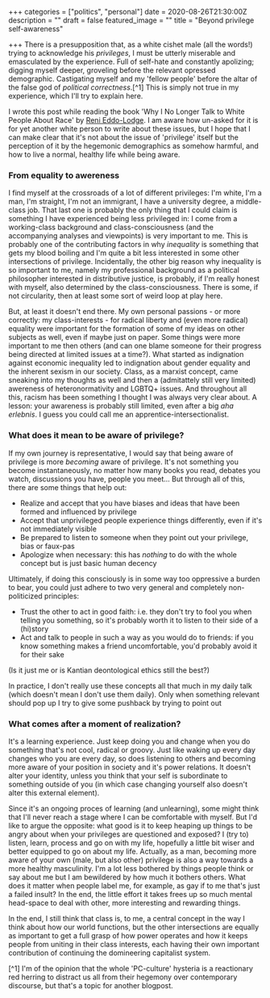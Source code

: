 +++
categories = ["politics", "personal"]
date = 2020-08-26T21:30:00Z
description = ""
draft = false
featured_image = ""
title = "Beyond privilege self-awareness"

+++
There is a presupposition that, as a white cishet male (all the words!) trying to acknowledge his *privileges*, I must be utterly miserable and emasculated by the experience. Full of self-hate and constantly apolizing; digging myself deeper, groveling before the relevant opressed demographic. Castigating myself and my 'fellow people' before the altar of the false god of *political correctness*.[^1] This is simply not true in my experience, which I'll try to explain here.

<!--more-->

I wrote this post while reading the book 'Why I No Longer Talk to White People About Race' by [Reni Eddo-Lodge](https://en.wikipedia.org/wiki/Reni_Eddo-Lodge). I am aware how un-asked for it is for yet another white person to write about these issues, but I hope that I can make clear that it's not about the issue of 'privilege' itself but the perception of it by the hegemonic demographics as somehow harmful, and how to live a normal, healthy life while being aware.

### From equality to awereness
I find myself at the crossroads of a lot of different privileges: I'm white, I'm a man, I'm straight, I'm not an immigrant, I have a university degree, a middle-class job. That last one is probably the only thing that I could claim is something I have experienced being less privileged in: I come from a working-class background and class-consciousness (and the accompanying analyses and viewpoints) is very important to me. This is probably one of the contributing factors in why *inequality* is something that gets my blood boiling and I'm quite a bit less interested in some other intersections of privilege. Incidentally, the other big reason why inequality is so important to me, namely my professional background as a political philosopher interested in distributive justice, is probably, if I'm really honest with myself, also determined by the class-consciousness. There is some, if not circularity, then at least some sort of weird loop at play here.

But, at least it doesn't end there. My own personal passions - or more correctly: my class-interests - for radical liberty and (even more radical) equality were important for the formation of some of my ideas on other subjects as well, even if maybe just on paper. Some things were more important to me then others (and can one blame someone for their progress being directed at limited issues at a time?). What started as indignation against economic inequality led to indignation about gender equality and the inherent sexism in our society. Class, as a marxist concept, came sneaking into my thoughts as well and then a (admitattely still very limited) awereness of heteronormativity and LGBTQ+ issues. And throughout all this, racism has been something I thought I was always very clear about. A lesson: your awareness is probably still limited, even after a big *aha erlebnis*. I guess you could call me an apprentice-intersectionalist.

### What does it mean to be aware of privilege?
If my own journey is representative, I would say that being aware of privilege is more *becoming* aware of privilege. It's not something you become instantaneously, no matter how many books you read, debates you watch, discussions you have, people you meet... But through all of this, there are some things that help out:
* Realize and accept that you have biases and ideas that have been formed and influenced by privilege
* Accept that unprivileged people experience things differently, even if it's not immediately visible
* Be prepared to listen to someone when they point out your privilege, bias or faux-pas
* Apologize when necessary: this has *nothing* to do with the whole concept but is just basic human decency

Ultimately, if doing this consciously is in some way too oppressive a burden to bear, you could just adhere to two very general and completely non-politicized principles:
* Trust the other to act in good faith: i.e. they don't try to fool you when telling you something, so it's probably worth it to listen to their side of a (hi)story
* Act and talk to people in such a way as you would do to friends: if you know something makes a friend uncomfortable, you'd probably avoid it for their sake

(Is it just me or is Kantian deontological ethics still the best?)

In practice, I don't really use these concepts all that much in my daily talk (which doesn't mean I don't use them daily). Only when something relevant should pop up I try to give some pushback by trying to point out 

### What comes after a moment of realization?
It's a learning experience. Just keep doing you and change when you do something that's not cool, radical or groovy. Just like waking up every day changes who you are every day, so does listening to others and becoming more aware of your position in society and it's power relations. It doesn't alter your identity, unless you think that your self is subordinate to something outside of you (in which case changing yourself also doesn't alter this external element).

Since it's an ongoing proces of learning (and unlearning), some might think that I'll never reach a stage where I can be comfortable with myself. But I'd like to argue the opposite: what good is it to keep heaping up things to be angry about when your privileges are questioned and exposed? I (try to) listen, learn, process and go on with my life, hopefully a little bit wiser and better equipped to go on about my life. Actually, as a man, becoming more aware of your own (male, but also other) privilege is also a way towards a more healthy masculinity. I'm a lot less bothered by things people think or say about me but I am bewildered by how much it bothers others. What does it matter when people label me, for example, as gay if to me that's just a failed insult? In the end, the little effort it takes frees up so much mental head-space to deal with other, more interesting and rewarding things.

In the end, I still think that class is, to me, a central concept in the way I think about how our world functions, but the other intersections are equally as important to get a full grasp of how power operates and how it keeps people from uniting in their class interests, each having their own important contribution of continuing the domineering capitalist system.

[^1] I'm of the opinion that the whole 'PC-culture' hysteria is a reactionary red herring to distract us all from their hegemony over contemporary discourse, but that's a topic for another blogpost.